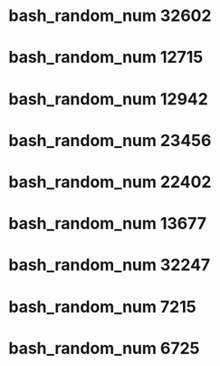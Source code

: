 # bash_random_num 32602
# bash_random_num 12715
# bash_random_num 12942
# bash_random_num 23456
# bash_random_num 22402
# bash_random_num 13677
# bash_random_num 32247
# bash_random_num 7215
# bash_random_num 6725
